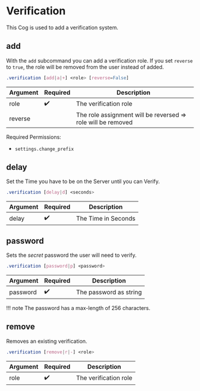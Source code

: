 # Verification

This Cog is used to add a verification system.


## add


With the `add` subcommand you can add a verification role.
If you set `reverse` to `true`, the role will be removed from the user instead of added.

```css
.verification [add|a|+] <role> [reverse=False]
```

Argument | Required            | Description
---------|---------------------|------------
role     | :heavy_check_mark:  | The verification role
reverse  |                     | The role assignment will be reversed => role will be removed

Required Permissions:

- `settings.change_prefix`


## delay


Set the Time you have to be on the Server until you can Verify.

```css
.verification [delay|d] <seconds>
```

Argument | Required            | Description
---------|---------------------|------------
delay    | :heavy_check_mark:  | The Time in Seconds


## password


Sets the *secret* password the user will need to verify.

```css
.verification [password|p] <password>
```

Argument | Required            | Description
---------|---------------------|------------
password | :heavy_check_mark:  | The password as string

!!! note
    The password has a max-length of 256 characters.


## remove


Removes an existing verification.

```css
.verification [remove|r|-] <role>
```

Argument | Required            | Description
---------|---------------------|------------
role     | :heavy_check_mark:  | The verification role
